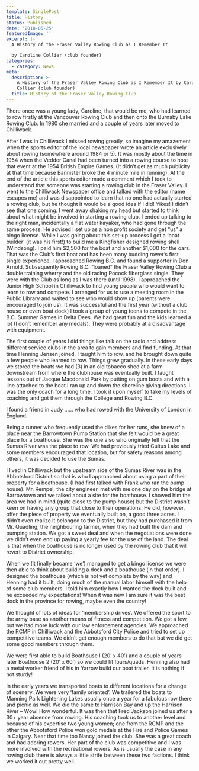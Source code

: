 ```yaml
---
template: SinglePost
title: History
status: Published
date: '2018-05-25'
featuredImage: ''
excerpt: |-
  A History of the Fraser Valley Rowing Club as I Remember It

  by Caroline Collier (club founder)
categories:
  - category: News
meta:
  description: >-
    A History of the Fraser Valley Rowing Club as I Remember It by Caroline
    Collier (club founder)
  title: History of the Fraser Valley Rowing Club
---
```

There once was a young lady, Caroline, that would be me, who had learned to row firstly at the Vancouver Rowing Club and then onto the Burnaby Lake Rowing Club. In 1980 she married and a couple of years later moved to Chilliwack.

After I was in Chilliwack I missed rowing greatly, so imagine my amazement when the sports editor of the local newspaper wrote an article exclusively about rowing (somewhere around 1984 or 5). It was mostly about the time in 1954 when the Vedder Canal had been turned into a rowing course to host that event at the 1954 British Empire Games. (It didn’t get as much publicity at that time because Bannister broke the 4 minute mile in running). At the end of the article this sports editor made a comment which I took to understand that someone was starting a rowing club in the Fraser Valley. I went to the Chilliwack Newspaper office and talked with the editor (name escapes me) and was disappointed to learn that no one had actually started a rowing club, but he thought it would be a good idea if I did! Yikes! I didn’t see that one coming. I went away shaking my head but started to think about what might be involved in starting a rowing club. I ended up talking to the right man, incidentally a flat water kayaker, who had gone through the same process. He advised I set up as a non profit society and get “us” a bingo license. While I was going about this set-up process I got a ‘boat builder’ (it was his first!) to build me a Kingfisher designed rowing shell (Windsong). I paid him $2,500 for the boat and another $1,000 for the oars. That was the Club’s first boat and has been many budding rower’s first single experience. I approached Rowing B.C. and found a supporter in Don Arnold. Subsequently Rowing B.C. “loaned” the Fraser Valley Rowing Club a double training wherry and the old racing Pocock fiberglass single. They were with the Club as long as I was there (until 1998). I approached the Junior High School in Chilliwack to find young people who would want to learn to row and compete. I arranged for us to use a meeting room in the Public Library and waited to see who would show up (parents were encouraged to join us). It was successful and the first year (without a club house or even boat dock) I took a group of young teens to compete in the B.C. Summer Games in Delta Dees. We had great fun and the kids learned a lot (I don’t remember any medals). They were probably at a disadvantage with equipment.

The first couple of years I did things like talk on the radio and address different service clubs in the area to gain members and find funding. At that time Henning Jensen joined, I taught him to row, and he brought down quite a few people who learned to row. Things grew gradually. In these early days we stored the boats we had (3) in an old tobacco shed at a farm downstream from where the clubhouse was eventually built. I taught lessons out of Jacque Macdonald Park by putting on gum boots and with a line attached to the boat I ran up and down the shoreline giving directions. I was the only coach for a long time. I took it upon myself to take my levels of coaching and got them through the College and Rowing B.C.

I found a friend in Judy …… who had rowed with the University of London in England.

Being a runner who frequently used the dikes for her runs, she knew of a place near the Barrowtown Pump Station that she felt would be a great place for a boathouse. She was the one also who originally felt that the Sumas River was the place to row. We had previously tried Cultus Lake and some members encouraged that location, but for safety reasons among others, it was decided to use the Sumas.

I lived in Chilliwack but the upstream side of the Sumas River was in the Abbotsford District so that is who I approached about using a part of their property for a boathouse. (I had first talked with Frank who ran the pump house). Mr. Rempel, the city engineer, met with me one day on the bridge at Barrowtown and we talked about a site for the boathouse. I showed him the area we had in mind (quite close to the pump house) but the District wasn’t keen on having any group that close to their operations. He did, however, offer the piece of property we eventually built on, a good three acres. I didn’t even realize it belonged to the District, but they had purchased it from Mr. Quadling, the neighbouring farmer, when they had built the dam and pumping station. We got a sweet deal and when the negotiations were done we didn’t even end up paying a yearly fee for the use of the land. The deal is that when the boathouse is no longer used by the rowing club that it will revert to District ownership.

When we (it finally became ‘we’) managed to get a bingo license we were then able to think about building a dock and a boathouse (in that order). I designed the boathouse (which is not yet complete by the way) and Henning had it built, doing much of the manual labor himself with the help of some club members. I told him exactly how I wanted the dock built and he exceeded my expectations! When it was new I am sure it was the best dock in the province for rowing, maybe even the country!

We thought of lots of ideas for ‘membership drives’. We offered the sport to the army base as another means of fitness and competition. We got a few, but we had more luck with our law enforcement agencies. We approached the RCMP in Chilliwack and the Abbotsford City Police and tried to set up competitive teams. We didn’t get enough members to do that but we did get some good members through them.

We were first able to build Boathouse I (20’ x 40’) and a couple of years later Boathouse 2 (20’ x 60’) so we could fit fours/quads. Henning also had a metal worker friend of his in Yarrow build our boat trailer. It is nothing if not sturdy!

In the early years we transported boats to different locations for a change of scenery. We were very ‘family oriented’. We trailered the boats to Manning Park Lightening Lakes usually once a year for a fabulous row there and picnic as well. We did the same to Harrison Bay and up the Harrison River – Wow! How wonderful. It was then that Fred Jackson joined us after a 30+ year absence from rowing. His coaching took us to another level and because of his expertise two young women; one from the RCMP and the other the Abbotsford Police won gold medals at the Fire and Police Games in Calgary. Near that time too Nancy joined the club. She was a great coach and had adoring rowers. Her part of the club was competitive and I was more involved with the recreational rowers. As is usually the case in any rowing club there is always a little strife between these two factions. I think we worked it out pretty well.
